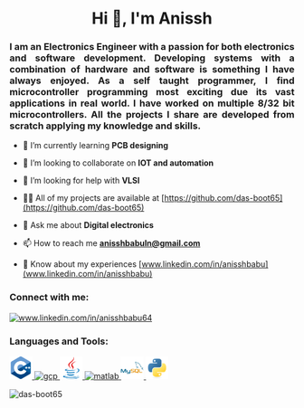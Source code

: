 

<h1 align="center">Hi 👋, I'm Anissh</h1>
<h3 align="justify">I am an Electronics Engineer with a passion for both electronics and software development. Developing systems with a combination of hardware and software is something I have always enjoyed. As a self taught programmer, I find microcontroller programming most exciting due its vast applications in real world. I have worked on multiple 8/32 bit microcontrollers. All the projects I share are developed from scratch applying my knowledge and skills.</h3>

- 🌱 I’m currently learning **PCB designing**

- 👯 I’m looking to collaborate on **IOT and automation**

- 🤝 I’m looking for help with **VLSI**

- 👨‍💻 All of my projects are available at [https://github.com/das-boot65](https://github.com/das-boot65)

- 💬 Ask me about **Digital electronics**

- 📫 How to reach me **anisshbabuln@gmail.com**

- 📄 Know about my experiences [www.linkedin.com/in/anisshbabu](www.linkedin.com/in/anisshbabu)

<h3 align="left">Connect with me:</h3>
<p align="left">
<a href="https://linkedin.com/in/www.linkedin.com/in/anisshbabu64" target="blank"><img align="center" src="https://raw.githubusercontent.com/rahuldkjain/github-profile-readme-generator/master/src/images/icons/Social/linked-in-alt.svg" alt="www.linkedin.com/in/anisshbabu64" height="30" width="40" /></a>
</p>

<h3 align="left">Languages and Tools:</h3>
<p align="left"> <a href="https://www.w3schools.com/cpp/" target="_blank" rel="noreferrer"> <img src="https://raw.githubusercontent.com/devicons/devicon/master/icons/cplusplus/cplusplus-original.svg" alt="cplusplus" width="40" height="40"/> </a> <a href="https://cloud.google.com" target="_blank" rel="noreferrer"> <img src="https://www.vectorlogo.zone/logos/google_cloud/google_cloud-icon.svg" alt="gcp" width="40" height="40"/> </a> <a href="https://www.java.com" target="_blank" rel="noreferrer"> <img src="https://raw.githubusercontent.com/devicons/devicon/master/icons/java/java-original.svg" alt="java" width="40" height="40"/> </a> <a href="https://www.mathworks.com/" target="_blank" rel="noreferrer"> <img src="https://upload.wikimedia.org/wikipedia/commons/2/21/Matlab_Logo.png" alt="matlab" width="40" height="40"/> </a> <a href="https://www.mysql.com/" target="_blank" rel="noreferrer"> <img src="https://raw.githubusercontent.com/devicons/devicon/master/icons/mysql/mysql-original-wordmark.svg" alt="mysql" width="40" height="40"/> </a> <a href="https://www.python.org" target="_blank" rel="noreferrer"> <img src="https://raw.githubusercontent.com/devicons/devicon/master/icons/python/python-original.svg" alt="python" width="40" height="40"/> </a> </p>

<p><img align="center" src="https://github-readme-stats.vercel.app/api/top-langs?username=das-boot65&show_icons=true&locale=en&layout=compact" alt="das-boot65" /></p>
